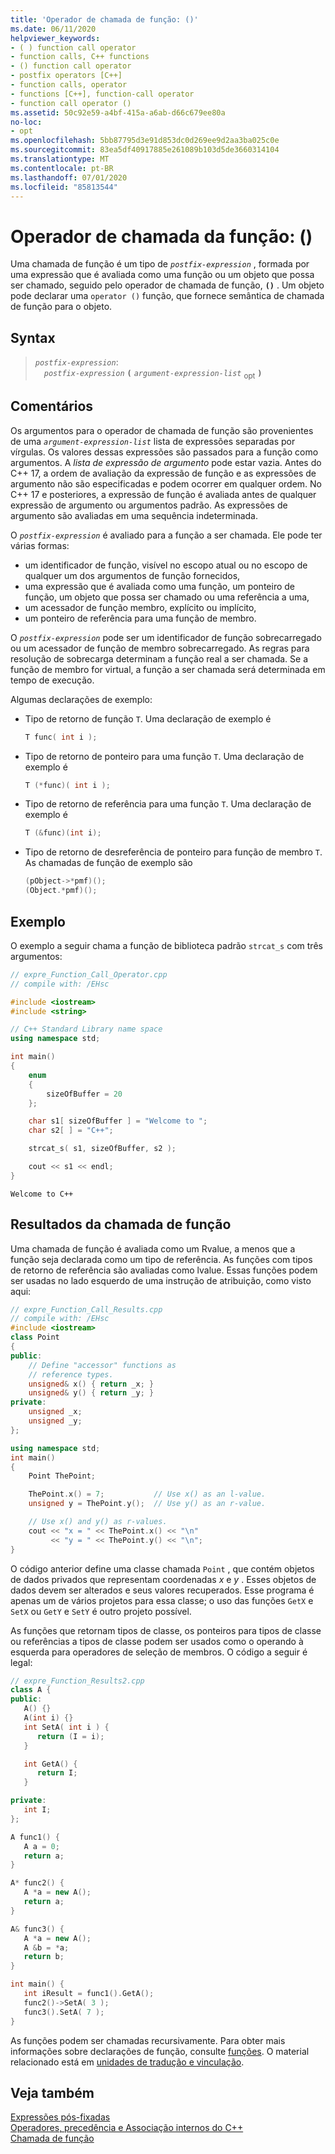 ```yaml
---
title: 'Operador de chamada de função: ()'
ms.date: 06/11/2020
helpviewer_keywords:
- ( ) function call operator
- function calls, C++ functions
- () function call operator
- postfix operators [C++]
- function calls, operator
- functions [C++], function-call operator
- function call operator ()
ms.assetid: 50c92e59-a4bf-415a-a6ab-d66c679ee80a
no-loc:
- opt
ms.openlocfilehash: 5bb87795d3e91d853dc0d269ee9d2aa3ba025c0e
ms.sourcegitcommit: 83ea5df40917885e261089b103d5de3660314104
ms.translationtype: MT
ms.contentlocale: pt-BR
ms.lasthandoff: 07/01/2020
ms.locfileid: "85813544"
---
```

# <a name="function-call-operator-"></a>Operador de chamada da função: ()

Uma chamada de função é um tipo de *`postfix-expression`* , formada por uma expressão que é avaliada como uma função ou um objeto que possa ser chamado, seguido pelo operador de chamada de função, **`()`** . Um objeto pode declarar uma `operator ()` função, que fornece semântica de chamada de função para o objeto.

## <a name="syntax"></a>Syntax

> *`postfix-expression`*:\
> &emsp;*`postfix-expression`* **`(`** *`argument-expression-list`* <sub>opt</sub> **`)`**

## <a name="remarks"></a>Comentários

Os argumentos para o operador de chamada de função são provenientes de uma *`argument-expression-list`* lista de expressões separadas por vírgulas. Os valores dessas expressões são passados para a função como argumentos. A *lista de expressão de argumento* pode estar vazia. Antes do C++ 17, a ordem de avaliação da expressão de função e as expressões de argumento não são especificadas e podem ocorrer em qualquer ordem. No C++ 17 e posteriores, a expressão de função é avaliada antes de qualquer expressão de argumento ou argumentos padrão. As expressões de argumento são avaliadas em uma sequência indeterminada.

O *`postfix-expression`* é avaliado para a função a ser chamada. Ele pode ter várias formas:

- um identificador de função, visível no escopo atual ou no escopo de qualquer um dos argumentos de função fornecidos,
- uma expressão que é avaliada como uma função, um ponteiro de função, um objeto que possa ser chamado ou uma referência a uma,
- um acessador de função membro, explícito ou implícito,
- um ponteiro de referência para uma função de membro.

O *`postfix-expression`* pode ser um identificador de função sobrecarregado ou um acessador de função de membro sobrecarregado. As regras para resolução de sobrecarga determinam a função real a ser chamada. Se a função de membro for virtual, a função a ser chamada será determinada em tempo de execução.

Algumas declarações de exemplo:

- Tipo de retorno de função `T`. Uma declaração de exemplo é

    ```cpp
    T func( int i );
    ```

- Tipo de retorno de ponteiro para uma função `T`. Uma declaração de exemplo é

    ```cpp
    T (*func)( int i );
    ```

- Tipo de retorno de referência para uma função `T`. Uma declaração de exemplo é

    ```cpp
    T (&func)(int i);
    ```

- Tipo de retorno de desreferência de ponteiro para função de membro `T`. As chamadas de função de exemplo são

    ```cpp
    (pObject->*pmf)();
    (Object.*pmf)();
    ```

## <a name="example"></a>Exemplo

O exemplo a seguir chama a função de biblioteca padrão `strcat_s` com três argumentos:

```cpp
// expre_Function_Call_Operator.cpp
// compile with: /EHsc

#include <iostream>
#include <string>

// C++ Standard Library name space
using namespace std;

int main()
{
    enum
    {
        sizeOfBuffer = 20
    };

    char s1[ sizeOfBuffer ] = "Welcome to ";
    char s2[ ] = "C++";

    strcat_s( s1, sizeOfBuffer, s2 );

    cout << s1 << endl;
}
```

```Output
Welcome to C++
```

## <a name="function-call-results"></a>Resultados da chamada de função

Uma chamada de função é avaliada como um Rvalue, a menos que a função seja declarada como um tipo de referência. As funções com tipos de retorno de referência são avaliadas como lvalue. Essas funções podem ser usadas no lado esquerdo de uma instrução de atribuição, como visto aqui:

```cpp
// expre_Function_Call_Results.cpp
// compile with: /EHsc
#include <iostream>
class Point
{
public:
    // Define "accessor" functions as
    // reference types.
    unsigned& x() { return _x; }
    unsigned& y() { return _y; }
private:
    unsigned _x;
    unsigned _y;
};

using namespace std;
int main()
{
    Point ThePoint;

    ThePoint.x() = 7;           // Use x() as an l-value.
    unsigned y = ThePoint.y();  // Use y() as an r-value.

    // Use x() and y() as r-values.
    cout << "x = " << ThePoint.x() << "\n"
         << "y = " << ThePoint.y() << "\n";
}
```

O código anterior define uma classe chamada `Point` , que contém objetos de dados privados que representam coordenadas *x* e *y* . Esses objetos de dados devem ser alterados e seus valores recuperados. Esse programa é apenas um de vários projetos para essa classe; o uso das funções `GetX` e `SetX` ou `GetY` e `SetY` é outro projeto possível.

As funções que retornam tipos de classe, os ponteiros para tipos de classe ou referências a tipos de classe podem ser usados como o operando à esquerda para operadores de seleção de membros. O código a seguir é legal:

```cpp
// expre_Function_Results2.cpp
class A {
public:
   A() {}
   A(int i) {}
   int SetA( int i ) {
      return (I = i);
   }

   int GetA() {
      return I;
   }

private:
   int I;
};

A func1() {
   A a = 0;
   return a;
}

A* func2() {
   A *a = new A();
   return a;
}

A& func3() {
   A *a = new A();
   A &b = *a;
   return b;
}

int main() {
   int iResult = func1().GetA();
   func2()->SetA( 3 );
   func3().SetA( 7 );
}
```

As funções podem ser chamadas recursivamente. Para obter mais informações sobre declarações de função, consulte [funções](functions-cpp.md). O material relacionado está em [unidades de tradução e vinculação](../cpp/program-and-linkage-cpp.md).

## <a name="see-also"></a>Veja também

[Expressões pós-fixadas](../cpp/postfix-expressions.md)<br/>
[Operadores, precedência e Associação internos do C++](../cpp/cpp-built-in-operators-precedence-and-associativity.md)<br/>
[Chamada de função](../c-language/function-call-c.md)
